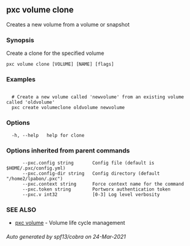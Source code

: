 ## pxc volume clone

Creates a new volume from a volume or snapshot

### Synopsis

Create a clone for the specified volume

```
pxc volume clone [VOLUME] [NAME] [flags]
```

### Examples

```

  # Create a new volume called 'newvolume' from an existing volume called 'oldvolume'
  pxc create volumeclone oldvolume newvolume
```

### Options

```
  -h, --help   help for clone
```

### Options inherited from parent commands

```
      --pxc.config string       Config file (default is $HOME/.pxc/config.yml)
      --pxc.config-dir string   Config directory (default "/home2/lpabon/.pxc")
      --pxc.context string      Force context name for the command
      --pxc.token string        Portworx authentication token
      --pxc.v int32             [0-3] Log level verbosity
```

### SEE ALSO

* [pxc volume](pxc_volume.md)	 - Volume life cycle management

###### Auto generated by spf13/cobra on 24-Mar-2021
